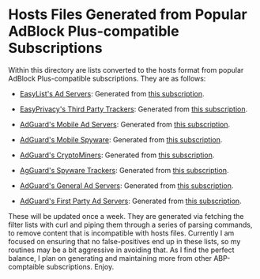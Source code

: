 # Hosts Files Generated from Popular AdBlock Plus-compatible Subscriptions
Within this directory are lists converted to the hosts format from popular AdBlock Plus-compatible subscriptions. They are as follows:

- [EasyList's Ad Servers](https://raw.githubusercontent.com/bongochong/CombinedPrivacyBlockLists/master/ABP2Hosts/easylist_adservers-hosts.txt): Generated from [this subscription](https://github.com/easylist/easylist/blob/master/easylist/easylist_adservers.txt).

- [EasyPrivacy's Third Party Trackers](https://raw.githubusercontent.com/bongochong/CombinedPrivacyBlockLists/master/ABP2Hosts/easyprivacy_3rdParty-hosts.txt): Generated from [this subscription](https://github.com/easylist/easylist/blob/master/easyprivacy/easyprivacy_thirdparty.txt).

- [AdGuard's Mobile Ad Servers](https://raw.githubusercontent.com/bongochong/CombinedPrivacyBlockLists/master/ABP2Hosts/adguard_mobile_adservers-hosts.txt): Generated from [this subscription](https://github.com/AdguardTeam/AdguardFilters/blob/master/MobileFilter/sections/adservers.txt).

- [AdGuard's Mobile Spyware](https://raw.githubusercontent.com/bongochong/CombinedPrivacyBlockLists/master/ABP2Hosts/adguard_mobile_spyware-hosts.txt): Generated from [this subscription](https://github.com/AdguardTeam/AdguardFilters/blob/master/MobileFilter/sections/spyware.txt).

- [AdGuard's CryptoMiners](https://raw.githubusercontent.com/bongochong/CombinedPrivacyBlockLists/master/ABP2Hosts/adguard_cryptominers-hosts.txt): Generated from [this subscription](https://github.com/AdguardTeam/AdguardFilters/blob/master/EnglishFilter/sections/cryptominers.txt).

- [AgGuard's Spyware Trackers](https://raw.githubusercontent.com/bongochong/CombinedPrivacyBlockLists/master/ABP2Hosts/adguard_spyware_tracking-hosts.txt): Generated from [this subscription](https://github.com/AdguardTeam/AdguardFilters/blob/master/SpywareFilter/sections/tracking_servers.txt).

- [AdGuard's General Ad Servers](https://raw.githubusercontent.com/bongochong/CombinedPrivacyBlockLists/master/ABP2Hosts/adguard_adservers-hosts.txt): Generated from [this subscription](https://github.com/AdguardTeam/AdguardFilters/blob/master/EnglishFilter/sections/adservers.txt).

- [AdGuard's First Party Ad Servers](https://raw.githubusercontent.com/bongochong/CombinedPrivacyBlockLists/master/ABP2Hosts/adguard_1stParty-hosts.txt): Generated from [this subscription](https://github.com/AdguardTeam/AdguardFilters/blob/master/EnglishFilter/sections/adservers_firstparty.txt).

These will be updated once a week. They are generated via fetching the filter lists with curl and piping them through a series of parsing commands, to remove content that is incompatible with hosts files. Currently I am focused on ensuring that no false-positives end up in these lists, so my routines may be a bit aggressive in avoiding that. As I find the perfect balance, I plan on generating and maintaining more from other ABP-comptaible subscriptions. Enjoy.
